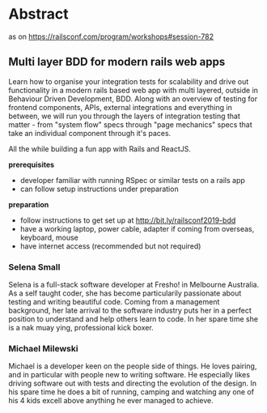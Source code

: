 # Abstract

as on https://railsconf.com/program/workshops#session-782

## Multi layer BDD for modern rails web apps

Learn how to organise your integration tests for scalability and drive out functionality
in a modern rails based web app with multi layered, outside in Behaviour Driven Development,
BDD. Along with an overview of testing for frontend components, APIs, external integrations
and everything in between, we will run you through the layers of integration testing
that matter - from "system flow" specs through "page mechanics" specs that take an
individual component through it's paces.

All the while building a fun app with Rails and ReactJS.

**prerequisites**

- developer familiar with running RSpec or similar tests on a rails app
- can follow setup instructions under preparation

**preparation**

- follow instructions to get set up at http://bit.ly/railsconf2019-bdd
- have a working laptop, power cable, adapter if coming from overseas, keyboard, mouse
- have internet access (recommended but not required)

### Selena Small

Selena is a full-stack software developer at Fresho! in Melbourne Australia.
As a self taught coder, she has become particularily passionate about testing
and writing beautiful code. Coming from a management background, her late
arrival to the software industry puts her in a perfect position to understand
and help others learn to code.  In her spare time she is a nak muay ying,
professional kick boxer.

### Michael Milewski

Michael is a developer keen on the people side of things. He loves pairing, and
in particular with people new to writing software. He especially likes driving
software out with tests and directing the evolution of the design. In his
spare time he does a bit of running, camping and watching any one of his 4 kids
excell above anything he ever managed to achieve.

